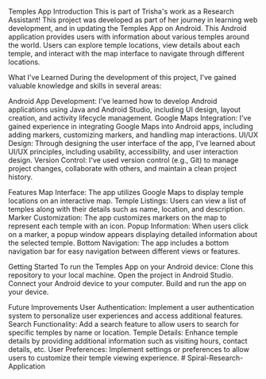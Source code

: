 Temples App
Introduction
This is part of Trisha's work as a Research Assistant! This project was developed as part of her journey in learning web development, and in updating the Temples App on Android. 
This Android application provides users with information about various temples around the world. Users can explore temple locations, view details about each temple, and interact with the map interface to navigate through different locations.

What I've Learned
During the development of this project, I've gained valuable knowledge and skills in several areas:

Android App Development: I've learned how to develop Android applications using Java and Android Studio, including UI design, layout creation, and activity lifecycle management.
Google Maps Integration: I've gained experience in integrating Google Maps into Android apps, including adding markers, customizing markers, and handling map interactions.
UI/UX Design: Through designing the user interface of the app, I've learned about UI/UX principles, including usability, accessibility, and user interaction design.
Version Control: I've used version control (e.g., Git) to manage project changes, collaborate with others, and maintain a clean project history.

Features
Map Interface: The app utilizes Google Maps to display temple locations on an interactive map.
Temple Listings: Users can view a list of temples along with their details such as name, location, and description.
Marker Customization: The app customizes markers on the map to represent each temple with an icon.
Popup Information: When users click on a marker, a popup window appears displaying detailed information about the selected temple.
Bottom Navigation: The app includes a bottom navigation bar for easy navigation between different views or features.

Getting Started
To run the Temples App on your Android device:
Clone this repository to your local machine.
Open the project in Android Studio.
Connect your Android device to your computer.
Build and run the app on your device.

Future Improvements
User Authentication: Implement a user authentication system to personalize user experiences and access additional features.
Search Functionality: Add a search feature to allow users to search for specific temples by name or location.
Temple Details: Enhance temple details by providing additional information such as visiting hours, contact details, etc.
User Preferences: Implement settings or preferences to allow users to customize their temple viewing experience.
#   S p i r a l - R e s e a r c h - A p p l i c a t i o n  
 
